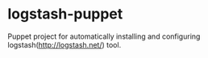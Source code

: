 logstash-puppet
===============

Puppet project for automatically installing and configuring logstash(http://logstash.net/) tool.
